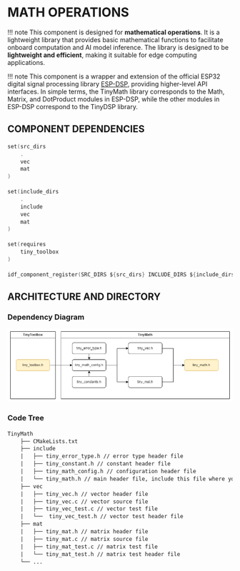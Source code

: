 # MATH OPERATIONS

!!! note
    This component is designed for **mathematical operations**. It is a lightweight library that provides basic mathematical functions to facilitate onboard computation and AI model inference. The library is designed to be **lightweight and efficient**, making it suitable for edge computing applications.

!!! note
    This component is a wrapper and extension of the official ESP32 digital signal processing library [ESP-DSP](https://docs.espressif.com/projects/esp-dsp/en/latest/esp32/index.html), providing higher-level API interfaces. In simple terms, the TinyMath library corresponds to the Math, Matrix, and DotProduct modules in ESP-DSP, while the other modules in ESP-DSP correspond to the TinyDSP library.

## COMPONENT DEPENDENCIES

```c
set(src_dirs
    .
    vec
    mat
)

set(include_dirs
    .
    include
    vec
    mat
)

set(requires
    tiny_toolbox
)

idf_component_register(SRC_DIRS ${src_dirs} INCLUDE_DIRS ${include_dirs} REQUIRES ${requires})

```

## ARCHITECTURE AND DIRECTORY

### Dependency Diagram
![](tiny_math.png)

### Code Tree

```txt
TinyMath
    ├── CMakeLists.txt
    ├── include
    |   ├── tiny_error_type.h // error type header file
    |   ├── tiny_constant.h // constant header file
    |   ├── tiny_math_config.h // configuration header file
    |   └── tiny_math.h // main header file, include this file where you want to use the library
    ├── vec
    |   ├── tiny_vec.h // vector header file
    |   ├── tiny_vec.c // vector source file
    |   ├── tiny_vec_test.c // vector test file
    |   └──  tiny_vec_test.h // vector test header file
    ├── mat
    |   ├── tiny_mat.h // matrix header file
    |   ├── tiny_mat.c // matrix source file
    |   ├── tiny_mat_test.c // matrix test file
    |   └── tiny_mat_test.h // matrix test header file
    └── ...
```


